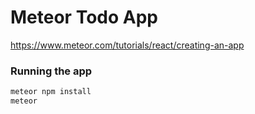 # Meteor Todo App

https://www.meteor.com/tutorials/react/creating-an-app

### Running the app

```bash
meteor npm install
meteor
```
